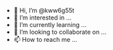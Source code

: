 - 👋 Hi, I’m @kww6g55t
- 👀 I’m interested in ...
- 🌱 I’m currently learning ...
- 💞️ I’m looking to collaborate on ...
- 📫 How to reach me ...

<!---
kww6g55t/kww6g55t is a ✨ special ✨ repository because its `README.md` (this file) appears on your GitHub profile.
You can click the Preview link to take a look at your changes.
--->

